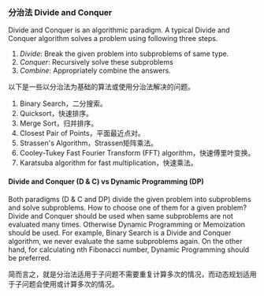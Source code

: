 ### 分治法 Divide and Conquer

Divide and Conquer is an algorithmic paradigm. A typical Divide and Conquer algorithm solves a problem using following three steps.

1. _Divide_: Break the given problem into subproblems of same type.
2. _Conquer_: Recursively solve these subproblems
3. _Combine_: Appropriately combine the answers.

以下是一些以分治法为基础的算法或使用分治法解决的问题。

1. Binary Search，二分搜索。
2. Quicksort，快速排序。
3. Merge Sort，归并排序。
4. Closest Pair of Points，平面最近点对。
5. Strassen's Algorithm，Strassen矩阵乘法。
6. Cooley-Tukey Fast Fourier Transform (FFT) algorithm，快速傅里叶变换。
7. Karatsuba algorithm for fast multiplication，快速乘法。

#### Divide and Conquer (D & C) vs Dynamic Programming (DP)

Both paradigms (D & C and DP) divide the given problem into subproblems and solve subproblems. How to choose one of them for a given problem? Divide and Conquer should be used when same subproblems are not evaluated many times. Otherwise Dynamic Programming or Memoization should be used. For example, Binary Search is a Divide and Conquer algorithm, we never evaluate the same subproblems again. On the other hand, for calculating nth Fibonacci number, Dynamic Programming should be preferred.

简而言之，就是分治法适用于子问题不需要重复计算多次的情况，而动态规划适用于子问题会使用或计算多次的情况。